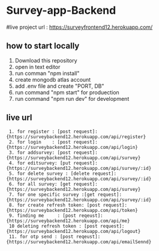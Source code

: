 # Survey-app-Backend

#live project url : https://surveyfrontend12.herokuapp.com/

## how to start locally

  1. Download this repository
  2. open in text editor
  3. run comman "npm install"
  4. create mongodb atlas account
  5. add .env file and create "PORT, DB"
  6. run command "npm start" for produection
  7. run command "npm run dev" for development



## live url 
   
     1. for register : [post request]:{https://surveybackend12.herokuapp.com/api/register}
     2. for login    : [post request]:{https://surveybackend12.herokuapp.com/api/login}
     3. for addsurvey: [post request]:{https://surveybackend12.herokuapp.com/api/survey}
     4. for editsurvey: [put request]:{https://surveybackend12.herokuapp.com/api/survey/:id}
     5. for delete survey : [delete request]:{https://surveybackend12.herokuapp.com/api/survey/:id}
     6. for all survey: [get request]:{https://surveybackend12.herokuapp.com/api/survey}
     7. for one specific survey :[get request]:{https://surveybackend12.herokuapp.com/api/survey/:id}
     8. for create refresh token: [post request]:{https://surveybackend12.herokuapp.com/api/token}
     9. finding me     : [post reqeust]:{https://surveybackend12.herokuapp.com/api/me}
     10 deleting refresh token : [post request]:{https://surveybackend12.herokuapp.com/api/logout}
     11. for otp send : [post reqeust]:{https://surveybackend12.herokuapp.com/api/emailSennd}
